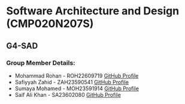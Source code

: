 # **Software Architecture and Design (CMP020N207S)**

## G4-SAD
### Group Member Details:

- Mohammad Rohan - ROH22609719 [GitHub Profile](https://github.com/rohanxco)
- Safiyyah Zahid - ZAH23590541 [GitHub Profile](https://github.com/safzhd)
- Sumaya Mohamed - MOH23591914 [GitHub Profile](https://github.com/sumaya1600)
- Saif Ali Khan - SA23602080   [GitHub Profile](https://github.com/Saif1231231)


